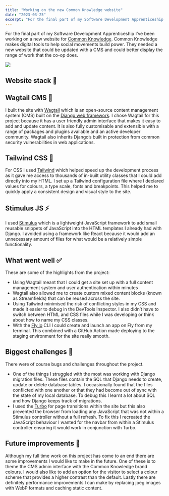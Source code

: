 ```yaml
---
title: "Working on the new Common Knowledge website"
date: "2023-03-25"
excerpt: "For the final part of my Software Development Apprenticeship I’ve been working on a new website for Common Knowledge. Common Knowledge makes digital tools to help social movements build power. "
---
```


<article>

For the final part of my Software Development Apprenticeship I’ve been working on a new website for [Common Knowledge](https://commonknowledge.coop/). Common Knowledge makes digital tools to help social movements build power. They needed a new website that could be updated with a CMS and could better display the range of work that the co-op does.

![](./CK-website.png)

<h1> Website stack 🥞 </h1>

<h2> Wagtail CMS 🦜 </h2>

I built the site with [Wagtail](https://wagtail.org/) which is an open-source content management system (CMS) built on the [Django web framework](https://www.djangoproject.com/). I chose Wagtail for this project because it has a user friendly admin interface that makes it easy to add and update content. It is also fully customisable and extensible with a range of packages and plugins available and an active developer community. Wagtail also inherits Django’s built in protection from common security vulnerabilities in web applications.

<h2> Tailwind CSS 💅 </h2>

For CSS I used [Tailwind](https://tailwindcss.com/) which helped speed up the development process as it gave me access to thousands of in-built utility classes that I could add directly into my HTML. I set up a Tailwind configuration file where I declared values for colours, a type scale, fonts and breakpoints. This helped me to quickly apply a consistent design and visual style to the site.

<h2> Stimulus JS ⚡ </h2>

I used [Stimulus](https://stimulus.hotwired.dev/) which is a lightweight JavaScript framework to add small reusable snippets of JavaScript into the HTML templates I already had with Django. I avoided using a framework like React because it would add an unnecessary amount of files for what would be a relatively simple functionality.

<h2> What went well ✅ </h2>

These are some of the highlights from the project:

- Using Wagtail meant that I could get a site set up with a full content management system and user authentication within minutes
- Wagtail also allowed me to create custom mixed content blocks (known as Streamfields) that can be reused across the site.
- Using Tailwind minimised the risk of conflicting styles in my CSS and made it easier to debug in the DevTools Inspector. I also didn’t have to switch between HTML and CSS files while I was developing or think about how to name my CSS classes.
- With the [Fly.io](https://fly.io/) CLI I could create and launch an app on Fly from my terminal. This combined with a GitHub Action made deploying to the staging environment for the site really smooth.

<h2> Biggest challenges 🚨 </h2>

There were of course bugs and challenges throughout the project.

- One of the things I struggled with the most was working with Django migration files. These files contain the SQL that Django needs to create, update or delete database tables. I occasionally found that the files conflicted with one another or that they had become out of sync with the state of my local database. To debug this I learnt a lot about SQL and how Django keeps track of migrations.
- I used the [Turbo](https://turbo.hotwired.dev/) for page transitions within the site but this also prevented the browser from loading any JavaScript that was not within a Stimulus controller without a full refresh. To fix this I recreated the JavaScript behaviour I wanted for the navbar from within a Stimulus controller ensuring it would work in conjunction with Turbo.

<h2> Future improvements 🔮 </h2>

Although my full time work on this project has come to an end there are some improvements I would like to make in the future. One of these is to theme the CMS admin interface with the Common Knowledge brand colours. I would also like to add an option for the visitor to select a colour scheme that provides a higher contrast than the default. Lastly there are definitely performance improvements I can make by replacing jpeg images with WebP formats and caching static content.

</article>
